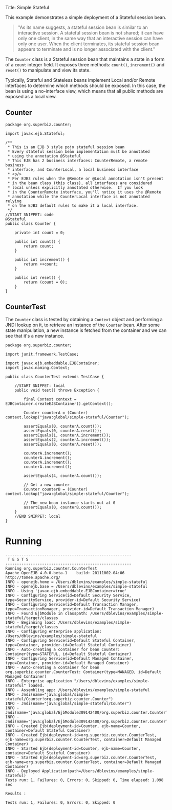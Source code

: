 Title: Simple Stateful

This example demonstrates a simple deployment of a Stateful session bean.

>"As its name suggests, a stateful session bean is similar to an interactive session. A stateful session bean is not shared; 
it can have only one client, in the same way that an interactive session can have only one user. 
When the client terminates, its stateful session bean appears to terminate and is no longer associated with the client."

The `Counter` class is a Stateful session bean that maintains a state in a form of a `count` integer field.
It exposes three methods: `count()`, `increment()` and `reset()` to manipulate and view its state.

Typically, Stateful and Stateless beans implement Local and/or Remote interfaces to determine which methods should
be exposed. In this case, the bean is using a no-interface view, which means that all public methods are exposed
as a local view. 

## Counter

    package org.superbiz.counter;
    
    import javax.ejb.Stateful;
    
    /**
     * This is an EJB 3 style pojo stateful session bean
     * Every stateful session bean implementation must be annotated
     * using the annotation @Stateful
     * This EJB has 2 business interfaces: CounterRemote, a remote business
     * interface, and CounterLocal, a local business interface
     * <p/>
     * Per EJB3 rules when the @Remote or @Local annotation isn't present
     * in the bean class (this class), all interfaces are considered
     * local unless explicitly annotated otherwise.  If you look
     * in the CounterRemote interface, you'll notice it uses the @Remote
     * annotation while the CounterLocal interface is not annotated relying
     * on the EJB3 default rules to make it a local interface.
     */
    //START SNIPPET: code
    @Stateful
    public class Counter {
    
        private int count = 0;
    
        public int count() {
            return count;
        }
    
        public int increment() {
            return ++count;
        }
    
        public int reset() {
            return (count = 0);
        }
    }

## CounterTest

The `Counter` class is tested by obtaining a `Context` object and performing a JNDI lookup on it, to retrieve
an instance of the `Counter` bean. After some state manipulation, a new instance is fetched from the container
and we can see that it's a new instance.

    package org.superbiz.counter;
    
    import junit.framework.TestCase;
    
    import javax.ejb.embeddable.EJBContainer;
    import javax.naming.Context;
    
    public class CounterTest extends TestCase {
    
        //START SNIPPET: local
        public void test() throws Exception {
    
            final Context context = EJBContainer.createEJBContainer().getContext();
    
            Counter counterA = (Counter) context.lookup("java:global/simple-stateful/Counter");
    
            assertEquals(0, counterA.count());
            assertEquals(0, counterA.reset());
            assertEquals(1, counterA.increment());
            assertEquals(2, counterA.increment());
            assertEquals(0, counterA.reset());
    
            counterA.increment();
            counterA.increment();
            counterA.increment();
            counterA.increment();
    
            assertEquals(4, counterA.count());
    
            // Get a new counter
            Counter counterB = (Counter) context.lookup("java:global/simple-stateful/Counter");
    
            // The new bean instance starts out at 0
            assertEquals(0, counterB.count());
        }
        //END SNIPPET: local
    }

# Running

    
    -------------------------------------------------------
     T E S T S
    -------------------------------------------------------
    Running org.superbiz.counter.CounterTest
    Apache OpenEJB 4.0.0-beta-1    build: 20111002-04:06
    http://tomee.apache.org/
    INFO - openejb.home = /Users/dblevins/examples/simple-stateful
    INFO - openejb.base = /Users/dblevins/examples/simple-stateful
    INFO - Using 'javax.ejb.embeddable.EJBContainer=true'
    INFO - Configuring Service(id=Default Security Service, type=SecurityService, provider-id=Default Security Service)
    INFO - Configuring Service(id=Default Transaction Manager, type=TransactionManager, provider-id=Default Transaction Manager)
    INFO - Found EjbModule in classpath: /Users/dblevins/examples/simple-stateful/target/classes
    INFO - Beginning load: /Users/dblevins/examples/simple-stateful/target/classes
    INFO - Configuring enterprise application: /Users/dblevins/examples/simple-stateful
    INFO - Configuring Service(id=Default Stateful Container, type=Container, provider-id=Default Stateful Container)
    INFO - Auto-creating a container for bean Counter: Container(type=STATEFUL, id=Default Stateful Container)
    INFO - Configuring Service(id=Default Managed Container, type=Container, provider-id=Default Managed Container)
    INFO - Auto-creating a container for bean org.superbiz.counter.CounterTest: Container(type=MANAGED, id=Default Managed Container)
    INFO - Enterprise application "/Users/dblevins/examples/simple-stateful" loaded.
    INFO - Assembling app: /Users/dblevins/examples/simple-stateful
    INFO - Jndi(name="java:global/simple-stateful/Counter!org.superbiz.counter.Counter")
    INFO - Jndi(name="java:global/simple-stateful/Counter")
    INFO - Jndi(name="java:global/EjbModule309142400/org.superbiz.counter.CounterTest!org.superbiz.counter.CounterTest")
    INFO - Jndi(name="java:global/EjbModule309142400/org.superbiz.counter.CounterTest")
    INFO - Created Ejb(deployment-id=Counter, ejb-name=Counter, container=Default Stateful Container)
    INFO - Created Ejb(deployment-id=org.superbiz.counter.CounterTest, ejb-name=org.superbiz.counter.CounterTest, container=Default Managed Container)
    INFO - Started Ejb(deployment-id=Counter, ejb-name=Counter, container=Default Stateful Container)
    INFO - Started Ejb(deployment-id=org.superbiz.counter.CounterTest, ejb-name=org.superbiz.counter.CounterTest, container=Default Managed Container)
    INFO - Deployed Application(path=/Users/dblevins/examples/simple-stateful)
    Tests run: 1, Failures: 0, Errors: 0, Skipped: 0, Time elapsed: 1.098 sec
    
    Results :
    
    Tests run: 1, Failures: 0, Errors: 0, Skipped: 0
    
